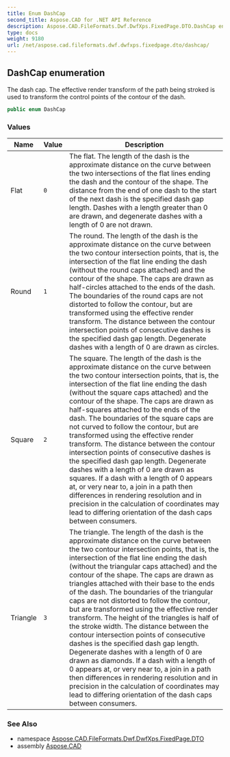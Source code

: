 ```yaml
---
title: Enum DashCap
second_title: Aspose.CAD for .NET API Reference
description: Aspose.CAD.FileFormats.Dwf.DwfXps.FixedPage.DTO.DashCap enum. The dash cap. The effective render transform of the path being stroked is used to transform the control points of the contour of the dash
type: docs
weight: 9180
url: /net/aspose.cad.fileformats.dwf.dwfxps.fixedpage.dto/dashcap/
---
```

## DashCap enumeration

The dash cap. The effective render transform of the path being stroked is used to transform the control points of the contour of the dash.

```csharp
public enum DashCap
```

### Values

| Name | Value | Description |
| --- | --- | --- |
| Flat | `0` | The flat. The length of the dash is the approximate distance on the curve between the two intersections of the flat lines ending the dash and the contour of the shape. The distance from the end of one dash to the start of the next dash is the specified dash gap length. Dashes with a length greater than 0 are drawn, and degenerate dashes with a length of 0 are not drawn. |
| Round | `1` | The round. The length of the dash is the approximate distance on the curve between the two contour intersection points, that is, the intersection of the flat line ending the dash (without the round caps attached) and the contour of the shape. The caps are drawn as half-circles attached to the ends of the dash. The boundaries of the round caps are not distorted to follow the contour, but are transformed using the effective render transform. The distance between the contour intersection points of consecutive dashes is the specified dash gap length. Degenerate dashes with a length of 0 are drawn as circles. |
| Square | `2` | The square. The length of the dash is the approximate distance on the curve between the two contour intersection points, that is, the intersection of the flat line ending the dash (without the square caps attached) and the contour of the shape. The caps are drawn as half-squares attached to the ends of the dash. The boundaries of the square caps are not curved to follow the contour, but are transformed using the effective render transform. The distance between the contour intersection points of consecutive dashes is the specified dash gap length. Degenerate dashes with a length of 0 are drawn as squares. If a dash with a length of 0 appears at, or very near to, a join in a path then differences in rendering resolution and in precision in the calculation of coordinates may lead to differing orientation of the dash caps between consumers. |
| Triangle | `3` | The triangle. The length of the dash is the approximate distance on the curve between the two contour intersection points, that is, the intersection of the flat line ending the dash (without the triangular caps attached) and the contour of the shape. The caps are drawn as triangles attached with their base to the ends of the dash. The boundaries of the triangular caps are not distorted to follow the contour, but are transformed using the effective render transform. The height of the triangles is half of the stroke width. The distance between the contour intersection points of consecutive dashes is the specified dash gap length. Degenerate dashes with a length of 0 are drawn as diamonds. If a dash with a length of 0 appears at, or very near to, a join in a path then differences in rendering resolution and in precision in the calculation of coordinates may lead to differing orientation of the dash caps between consumers. |

### See Also

* namespace [Aspose.CAD.FileFormats.Dwf.DwfXps.FixedPage.DTO](../../aspose.cad.fileformats.dwf.dwfxps.fixedpage.dto/)
* assembly [Aspose.CAD](../../)


